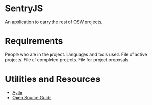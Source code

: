 # SentryJS

An application to carry the rest of OSW projects.

# Requirements

People who are in the project.
Languages and tools used.
File of active projects.
File of completed projects.
File for project proposals.

# Utilities and Resources

+ [Agile](https://slack-files.com/T2QJA5XNX-F47V1GVS6-6526848489 "Agile")
+ [Open Source Guide](https://opensource.guide/ "Open Source Guide")
